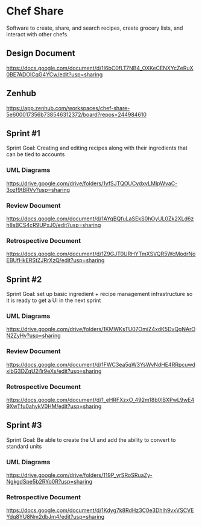 # Chef Share
Software to create, share, and search recipes, create grocery lists, and interact with other chefs. 

## Design Document
https://docs.google.com/document/d/1I6bC0fLT7NB4_OXKeCENXYcZeRuX0BE7ADOlCqG4YCw/edit?usp=sharing
## Zenhub
https://app.zenhub.com/workspaces/chef-share-5e600017356b738546312372/board?repos=244984610

## Sprint \#1
Sprint Goal: Creating and editing recipes along with their ingredients that can be tied to accounts
### UML Diagrams
https://drive.google.com/drive/folders/1yfSJTQOUCydxvLMIpWvaC-3ozf9tBRVv?usp=sharing
### Review Document
https://docs.google.com/document/d/1AYqBQfuLaSEkS0hOyUL0Zk2XLd6zh8sBCS4cR9UPxJ0/edit?usp=sharing
### Retrospective Document
https://docs.google.com/document/d/1Z9GJT0URHYTmXSVQR5WcModrNoEBUfHkERStZJRrXzQ/edit?usp=sharing

## Sprint \#2
Sprint Goal: set up basic ingredient + recipe management infrastructure so it is ready to get a UI in the next sprint
### UML Diagrams
https://drive.google.com/drive/folders/1KMWKsTU07OmiZ4xdK5DvQgNArON2ZyHv?usp=sharing
### Review Document
https://docs.google.com/document/d/1FWC3ea5qW3YsWvNdHE4RRpcuwdxlbG3DZqU2i1r9eXs/edit?usp=sharing
### Retrospective Document
https://docs.google.com/document/d/1_eHRFXzxO_492m18b0lBXPwL9wE49XwTfu0ahykV0HM/edit?usp=sharing

## Sprint \#3
Sprint Goal: Be able to create the UI and add the ability to convert to standard units
### UML Diagrams
https://drive.google.com/drive/folders/119P_yrSRoSRuaZy-NgkgdSpe5b2RYo0R?usp=sharing
### Retrospective Document
https://docs.google.com/document/d/1Kdyg7k8RdHz3C0e3DhIh9vxVSCVEYdq8YU8Nm2dbJm4/edit?usp=sharing



